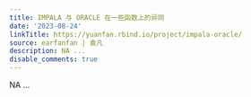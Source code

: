 ```yaml
---
title: IMPALA 与 ORACLE 在一些函数上的异同
date: '2023-08-24'
linkTitle: https://yuanfan.rbind.io/project/impala-oracle/
source: earfanfan | 袁凡
description: NA ...
disable_comments: true
---
```

NA ...